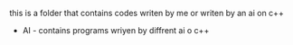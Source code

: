 this is a folder that contains codes writen by me or writen by an ai on c++ 
- AI - contains programs wriyen by diffrent ai o c++
